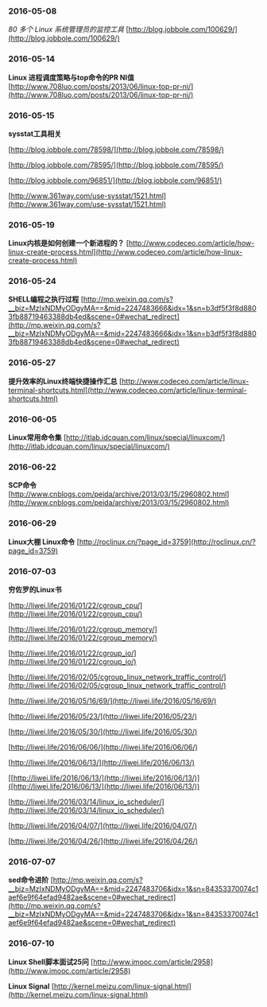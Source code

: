 ### 2016-05-08
*80 多个 Linux 系统管理员的监控工具*	[http://blog.jobbole.com/100629/](http://blog.jobbole.com/100629/)

### 2016-05-14
**Linux 进程调度策略与top命令的PR NI值**	[http://www.708luo.com/posts/2013/06/linux-top-pr-ni/](http://www.708luo.com/posts/2013/06/linux-top-pr-ni/)

### 2016-05-15
**sysstat工具相关**

[http://blog.jobbole.com/78598/](http://blog.jobbole.com/78598/)

[http://blog.jobbole.com/78595/](http://blog.jobbole.com/78595/)

[http://blog.jobbole.com/96851/](http://blog.jobbole.com/96851/)

[http://www.361way.com/use-sysstat/1521.html](http://www.361way.com/use-sysstat/1521.html)

### 2016-05-19
**Linux内核是如何创建一个新进程的？**	[http://www.codeceo.com/article/how-linux-create-process.html](http://www.codeceo.com/article/how-linux-create-process.html)

### 2016-05-24
**SHELL编程之执行过程**	[http://mp.weixin.qq.com/s?__biz=MzIxNDMyODgyMA==&mid=2247483666&idx=1&sn=b3df5f3f8d8803fb88719463388db4ed&scene=0#wechat_redirect](http://mp.weixin.qq.com/s?__biz=MzIxNDMyODgyMA==&mid=2247483666&idx=1&sn=b3df5f3f8d8803fb88719463388db4ed&scene=0#wechat_redirect)

### 2016-05-27
**提升效率的Linux终端快捷操作汇总**		[http://www.codeceo.com/article/linux-terminal-shortcuts.html](http://www.codeceo.com/article/linux-terminal-shortcuts.html)

### 2016-06-05
**Linux常用命令集**	[http://itlab.idcquan.com/linux/special/linuxcom/](http://itlab.idcquan.com/linux/special/linuxcom/)

### 2016-06-22
**SCP命令**	[http://www.cnblogs.com/peida/archive/2013/03/15/2960802.html](http://www.cnblogs.com/peida/archive/2013/03/15/2960802.html)

### 2016-06-29
**Linux大棚 Linux命令**	[http://roclinux.cn/?page_id=3759](http://roclinux.cn/?page_id=3759)

### 2016-07-03
**穷佐罗的Linux书**

[http://liwei.life/2016/01/22/cgroup_cpu/](http://liwei.life/2016/01/22/cgroup_cpu/)

[http://liwei.life/2016/01/22/cgroup_memory/](http://liwei.life/2016/01/22/cgroup_memory/)

[http://liwei.life/2016/01/22/cgroup_io/](http://liwei.life/2016/01/22/cgroup_io/)

[http://liwei.life/2016/02/05/cgroup_linux_network_traffic_control/](http://liwei.life/2016/02/05/cgroup_linux_network_traffic_control/)

[http://liwei.life/2016/05/16/69/](http://liwei.life/2016/05/16/69/)

[http://liwei.life/2016/05/23/](http://liwei.life/2016/05/23/)

[http://liwei.life/2016/05/30/](http://liwei.life/2016/05/30/)

[http://liwei.life/2016/06/06/](http://liwei.life/2016/06/06/)

[http://liwei.life/2016/06/13/](http://liwei.life/2016/06/13/)

[[http://liwei.life/2016/06/13/](http://liwei.life/2016/06/13/)]([http://liwei.life/2016/06/13/](http://liwei.life/2016/06/13/))

[http://liwei.life/2016/03/14/linux_io_scheduler/](http://liwei.life/2016/03/14/linux_io_scheduler/)

[http://liwei.life/2016/04/07/](http://liwei.life/2016/04/07/)

[http://liwei.life/2016/04/26/](http://liwei.life/2016/04/26/)

### 2016-07-07
**sed命令进阶**		[http://mp.weixin.qq.com/s?__biz=MzIxNDMyODgyMA==&mid=2247483706&idx=1&sn=84353370074c1aef6e9f64efad9482ae&scene=0#wechat_redirect](http://mp.weixin.qq.com/s?__biz=MzIxNDMyODgyMA==&mid=2247483706&idx=1&sn=84353370074c1aef6e9f64efad9482ae&scene=0#wechat_redirect)

### 2016-07-10
**Linux Shell脚本面试25问**	[http://www.imooc.com/article/2958](http://www.imooc.com/article/2958)

**Linux Signal**	[http://kernel.meizu.com/linux-signal.html](http://kernel.meizu.com/linux-signal.html)